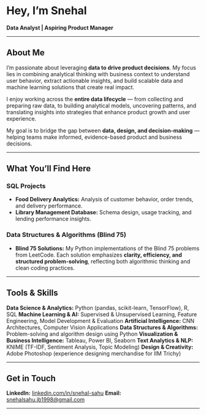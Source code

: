 # Hey, I’m Snehal

**Data Analyst | Aspiring Product Manager**

---

## About Me

I’m passionate about leveraging **data to drive product decisions**. My focus lies in combining analytical thinking with business context to understand user behavior, extract actionable insights, and build scalable data and machine learning solutions that create real impact.

I enjoy working across the **entire data lifecycle** — from collecting and preparing raw data, to building analytical models, uncovering patterns, and translating insights into strategies that enhance product growth and user experience.

My goal is to bridge the gap between **data, design, and decision-making** — helping teams make informed, evidence-based product and business decisions.

---

## What You’ll Find Here

### SQL Projects

* **Food Delivery Analytics:** Analysis of customer behavior, order trends, and delivery performance.
* **Library Management Database:** Schema design, usage tracking, and lending performance insights.


### Data Structures & Algorithms (Blind 75)

* **Blind 75 Solutions:** My Python implementations of the Blind 75 problems from LeetCode.
  Each solution emphasizes **clarity, efficiency, and structured problem-solving**, reflecting both algorithmic thinking and clean coding practices.

---

## Tools & Skills

**Data Science & Analytics:** Python (pandas, scikit-learn, TensorFlow), R, SQL
**Machine Learning & AI:** Supervised & Unsupervised Learning, Feature Engineering, Model Development & Evaluation
**Artificial Intelligence:** CNN Architectures, Computer Vision Applications
**Data Structures & Algorithms:** Problem-solving and algorithm design using Python
**Visualization & Business Intelligence:** Tableau, Power BI, Seaborn
**Text Analytics & NLP:** KNIME (TF-IDF, Sentiment Analysis, Topic Modeling)
**Design & Creativity:** Adobe Photoshop (experience designing merchandise for IIM Trichy)

---

## Get in Touch

**LinkedIn:** [linkedin.com/in/snehal-sahu](https://www.linkedin.com/in/snehal-sahu/)
**Email:** [snehalsahu.jb1998@gmail.com](mailto:snehalsahu.jb1998@gmail.com)

---

